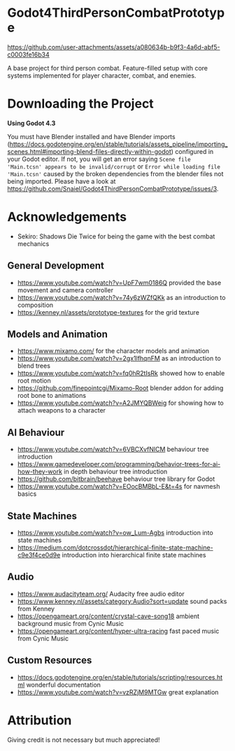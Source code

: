 # Godot4ThirdPersonCombatPrototype


https://github.com/user-attachments/assets/a080634b-b9f3-4a6d-abf5-c0003fe16b34


A base project for third person combat. Feature-filled setup with core systems implemented for player character, combat, and enemies.

# Downloading the Project

**Using Godot 4.3**

You must have Blender installed and have Blender imports (https://docs.godotengine.org/en/stable/tutorials/assets_pipeline/importing_scenes.html#importing-blend-files-directly-within-godot) configured in your Godot editor. If not, you will get an error saying `Scene file 'Main.tcsn' appears to be invalid/corrupt` or `Error while loading file 'Main.tcsn'` caused by the broken dependencies from the blender files not being imported. Please have a look at https://github.com/Snaiel/Godot4ThirdPersonCombatPrototype/issues/3.


# Acknowledgements

- Sekiro: Shadows Die Twice for being the game with the best combat mechanics

## General Development

- https://www.youtube.com/watch?v=UpF7wm0186Q provided the base movement and camera controller
- https://www.youtube.com/watch?v=74y6zWZfQKk as an introduction to composition
- https://kenney.nl/assets/prototype-textures for the grid texture

## Models and Animation

- https://www.mixamo.com/ for the character models and animation
- https://www.youtube.com/watch?v=2gx1lfhqnFM as an introduction to blend trees
- https://www.youtube.com/watch?v=fq0hR2tIsRk showed how to enable root motion
- https://github.com/finepointcgi/Mixamo-Root blender addon for adding root bone to animations
- https://www.youtube.com/watch?v=A2JMYQBWeig for showing how to attach weapons to a character

## AI Behaviour

- https://www.youtube.com/watch?v=6VBCXvfNlCM behaviour tree introduction
- https://www.gamedeveloper.com/programming/behavior-trees-for-ai-how-they-work in depth behaviour tree introduction
- https://github.com/bitbrain/beehave behaviour tree library for Godot
- https://www.youtube.com/watch?v=EOocBMBbL-E&t=4s for navmesh basics

## State Machines

- https://www.youtube.com/watch?v=ow_Lum-Agbs introduction into state machines
- https://medium.com/dotcrossdot/hierarchical-finite-state-machine-c9e3f4ce0d9e introduction into hierarchical finite state machines

## Audio

- https://www.audacityteam.org/ Audacity free audio editor
- https://www.kenney.nl/assets/category:Audio?sort=update sound packs from Kenney
- https://opengameart.org/content/crystal-cave-song18 ambient background music from Cynic Music
- https://opengameart.org/content/hyper-ultra-racing fast paced music from Cynic Music

## Custom Resources

- https://docs.godotengine.org/en/stable/tutorials/scripting/resources.html wonderful documentation
- https://www.youtube.com/watch?v=vzRZjM9MTGw great explanation


# Attribution
Giving credit is not necessary but much appreciated!
